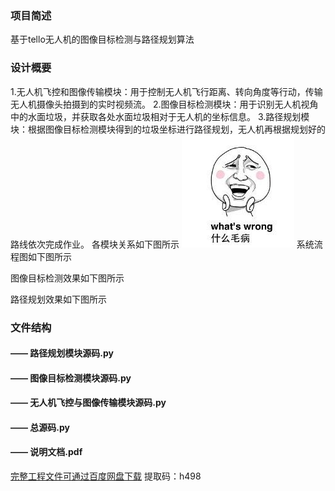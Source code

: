 ### 项目简述
基于tello无人机的图像目标检测与路径规划算法

### 设计概要
1.无人机飞控和图像传输模块：用于控制无人机飞行距离、转向角度等行动，传输无人机摄像头拍摄到的实时视频流。
2.图像目标检测模块：用于识别无人机视角中的水面垃圾，并获取各处水面垃圾相对于无人机的坐标信息。
3.路径规划模块：根据图像目标检测模块得到的垃圾坐标进行路径规划，无人机再根据规划好的路线依次完成作业。
各模块关系如下图所示
![image](https://github.com/AngelSXD/sxd_first_repository/blob/master/images/20160615165142.png)
系统流程图如下图所示

图像目标检测效果如下图所示

路径规划效果如下图所示

### 文件结构
####   —— 路径规划模块源码.py
####   —— 图像目标检测模块源码.py
####   —— 无人机飞控与图像传输模块源码.py
####   —— 总源码.py
####   —— 说明文档.pdf

[完整工程文件可通过百度网盘下载](https://pan.baidu.com/s/1hnzfjEYw-k-a9Je2W-nRIw)    提取码：h498
